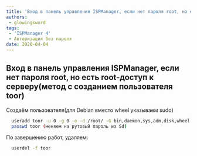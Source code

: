 ```yaml
---
title: 'Вход в панель управления ISPManager, если нет пароля root, но есть root-доступ к серверу(метод с созданием пользователя toor)'
authors: 
 - glowingsword
tags:
 - 'ISPManager 4'
 - Авторизация без пароля
date: 2020-04-04
---
```

## Вход в панель управления ISPManager, если нет пароля root, но есть root-доступ к серверу(метод с созданием пользователя toor)

Создаём пользователя(для Debian вместо wheel указываем sudo)

``` bash
  useradd toor -u 0 -g 0 -o -d /root/ -G bin,daemon,sys,adm,disk,wheel
  passwd toor (меняем на рутовый пароль из Sd)
```

По завершению работ, удаляем:

``` bash
  userdel -f toor
```